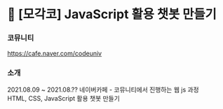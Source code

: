 # 🤖 [모각코] JavaScript 활용 챗봇 만들기

### 코뮤니티
https://cafe.naver.com/codeuniv

### 소개
2021.08.09 ~ 2021.08.?? 네이버카페 - 코뮤니티에서 진행하는 웹 js 과정<br>
HTML, CSS, JavaScript 활용 챗봇 만들기
